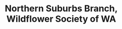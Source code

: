 ---
title: "Northern Suburbs Branch, Wildflower Society of WA"
url: /perth/northern-suburbs-branch-wildflower-society-of-wa/
shop: garden centre
---